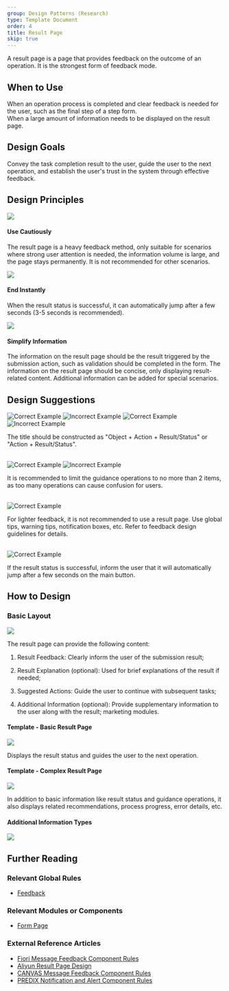 ```yaml
---
group: Design Patterns (Research)
type: Template Document
order: 4
title: Result Page
skip: true
---
```


A result page is a page that provides feedback on the outcome of an operation. It is the strongest form of feedback mode.

## When to Use

When an operation process is completed and clear feedback is needed for the user, such as the final step of a step form.<br/> When a large amount of information needs to be displayed on the result page.

## Design Goals

Convey the task completion result to the user, guide the user to the next operation, and establish the user's trust in the system through effective feedback.

## Design Principles

<div class="design-inline-cards">
  <div>
    <img src="https://gw.alipayobjects.com/mdn/rms_08e378/afts/img/A*HHLnR5RgpWQAAAAAAAAAAABkARQnAQ" />
    <div>
      <h4>Use Cautiously</h4>
      <p>The result page is a heavy feedback method, only suitable for scenarios where strong user attention is needed, the information volume is large, and the page stays permanently. It is not recommended for other scenarios.</p>
    </div>
  </div>
  <div>
    <img src="https://gw.alipayobjects.com/mdn/rms_08e378/afts/img/A*hglURJfVdHoAAAAAAAAAAABkARQnAQ" />
    <div>
      <h4>End Instantly</h4>
      <p>When the result status is successful, it can automatically jump after a few seconds (3-5 seconds is recommended).</p>
    </div>
  </div>
  <div>
    <img src="https://gw.alipayobjects.com/mdn/rms_08e378/afts/img/A*tJC7RZviqzwAAAAAAAAAAABkARQnAQ" />
    <div>
      <h4>Simplify Information</h4>
      <p>The information on the result page should be the result triggered by the submission action, such as validation should be completed in the form. The information on the result page should be concise, only displaying result-related content. Additional information can be added for special scenarios.</p>
    </div>
  </div>
</div>

## Design Suggestions

<ImagePreview>
<img class="preview-img no-padding good" src="https://gw.alipayobjects.com/mdn/rms_08e378/afts/img/A*98B4QKjg-QoAAAAAAAAAAABkARQnAQ" alt="Correct Example">
<img class="preview-img no-padding bad" src="https://gw.alipayobjects.com/mdn/rms_08e378/afts/img/A*EgnGQ4zImuMAAAAAAAAAAABkARQnAQ" alt="Incorrect Example">
</ImagePreview>

<ImagePreview>
<img class="preview-img no-padding good" src="https://gw.alipayobjects.com/mdn/rms_08e378/afts/img/A*lVo2RKb6mL4AAAAAAAAAAABkARQnAQ" alt="Correct Example">
<img class="preview-img no-padding bad" src="https://gw.alipayobjects.com/mdn/rms_08e378/afts/img/A*4RFCTLatKrcAAAAAAAAAAABkARQnAQ" alt="Incorrect Example">
</ImagePreview>

The title should be constructed as "Object + Action + Result/Status" or "Action + Result/Status".

<br />

<ImagePreview>
<img class="preview-img no-padding good" src="https://gw.alipayobjects.com/mdn/rms_08e378/afts/img/A*r7UFSLbqTdYAAAAAAAAAAABkARQnAQ" alt="Correct Example">
<img class="preview-img no-padding bad" src="https://gw.alipayobjects.com/mdn/rms_08e378/afts/img/A*zXk0SI4qqYMAAAAAAAAAAABkARQnAQ" alt="Incorrect Example">
</ImagePreview>

It is recommended to limit the guidance operations to no more than 2 items, as too many operations can cause confusion for users.

<br />

<ImagePreview>
<img class="preview-img no-padding good" src="https://gw.alipayobjects.com/mdn/rms_08e378/afts/img/A*9gvmRq3RmnQAAAAAAAAAAABkARQnAQ" alt="Correct Example">
</ImagePreview>

For lighter feedback, it is not recommended to use a result page. Use global tips, warning tips, notification boxes, etc. Refer to feedback design guidelines for details.

<br />

<ImagePreview>
<img class="preview-img no-padding good" src="https://gw.alipayobjects.com/mdn/rms_08e378/afts/img/A*JY1kR4qIR1wAAAAAAAAAAABkARQnAQ" alt="Correct Example">
</ImagePreview>

If the result status is successful, inform the user that it will automatically jump after a few seconds on the main button.

## How to Design

### Basic Layout

<ImagePreview>
<img class="preview-img no-padding" src="https://gw.alipayobjects.com/mdn/rms_08e378/afts/img/A*PQotS7GJC1gAAAAAAAAAAABkARQnAQ">
</ImagePreview>

The result page can provide the following content:

1. Result Feedback: Clearly inform the user of the submission result;

2. Result Explanation (optional): Used for brief explanations of the result if needed;

3. Suggested Actions: Guide the user to continue with subsequent tasks;

4. Additional Information (optional): Provide supplementary information to the user along with the result; marketing modules.

#### Template - Basic Result Page

<ImagePreview>
<img class="preview-img no-padding" src="https://gw.alipayobjects.com/mdn/rms_08e378/afts/img/A*uXFNR4eef2oAAAAAAAAAAABkARQnAQ">
</ImagePreview>

Displays the result status and guides the user to the next operation.

#### Template - Complex Result Page

<ImagePreview>
<img class="preview-img no-padding" src="https://gw.alipayobjects.com/mdn/rms_08e378/afts/img/A*SWabTZptxEcAAAAAAAAAAABkARQnAQ">
</ImagePreview>

In addition to basic information like result status and guidance operations, it also displays related recommendations, process progress, error details, etc.

#### Additional Information Types

<ImagePreview>
<img class="preview-img no-padding" src="https://gw.alipayobjects.com/mdn/rms_08e378/afts/img/A*avS5TZcMawwAAAAAAAAAAABkARQnAQ">
</ImagePreview>

## Further Reading

### Relevant Global Rules

- [Feedback](/docs/spec/research-message-and-feedback)

### Relevant Modules or Components

- [Form Page](/components/form-cn/)

### External Reference Articles

- [Fiori Message Feedback Component Rules](https://experience.sap.com/fiori-design-web/message-box/)
- [Aliyun Result Page Design](https://xconsole.aliyun-inc.com/scenes/resultpage)
- [CANVAS Message Feedback Component Rules](https://canvas.hubspot.com/components/alerts-messaging)
- [PREDIX Notification and Alert Component Rules](https://www.predix-ui.com/#/design/communication/notifications)
